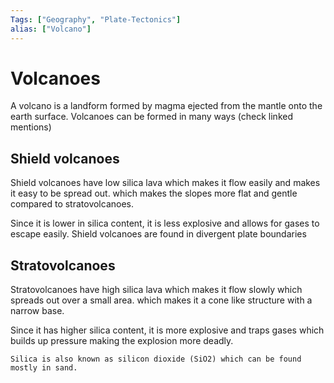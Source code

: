 ```yaml
---
Tags: ["Geography", "Plate-Tectonics"]
alias: ["Volcano"]
---
```

# Volcanoes
A volcano is a landform formed by magma ejected from the mantle onto the earth surface.
Volcanoes can be formed in many ways (check linked mentions)

## Shield volcanoes
Shield volcanoes have low silica lava which makes it flow easily and makes it easy to be spread out. which makes the slopes more flat and gentle compared to stratovolcanoes.

Since it is lower in silica content, it is less explosive and allows for gases to escape easily.
Shield volcanoes are found in divergent plate boundaries
## Stratovolcanoes
Stratovolcanoes have high silica lava which makes it flow slowly which spreads out over a small area. which makes it a cone like structure with a narrow base.

Since it has higher silica content, it is more explosive and traps gases which builds up pressure making the explosion more deadly.
```ad-note
Silica is also known as silicon dioxide (SiO2) which can be found mostly in sand.
```